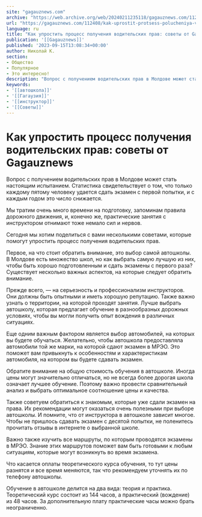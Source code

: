 ```yaml
---
site: "gagauznews.com"
archive: "https://web.archive.org/web/20240211235118/gagauznews.com/112408/kak-uprostit-protsess-polucheniya-voditelskih-prav-sovety-ot-gagauznews.html"
url: "https://gagauznews.com/112408/kak-uprostit-protsess-polucheniya-voditelskih-prav-sovety-ot-gagauznews.html"
language: ru
title: "Как упростить процесс получения водительских прав: советы от Gagauznews"
publication: '[[Gagauznews]]'
published: '2023-09-15T13:08:34+00:00'
author: Николай К.
section:
- Общество
- Популярное
- Это интересно!
description: "Вопрос с получением водительских прав в Молдове может стать настоящим испытанием. Статистика свидетельствует о том, что только каждому пятому человеку удается сдать экзамен с первой попытки, и с каждым годом это число снижается. Мы тратим очень много времени на подготовку, запоминам правила дорожного движения, и, конечно же, практические занятия с инструктором отнимают тоже немало сил и нервов. Сегодня мы хотим поделиться с вами несколькими советами, которые помогут упростить процесс получения водительских прав. Первое, на что стоит обратить внимание, это выбор самой автошколы. В Молдове есть множество школ, но как выбрать самую лучшую из них, чтобы быть хорошо подготовленным и сдать […]"
keywords:
- '[[автошкола]]'
- '[[Гагаузия]]'
- '[[инструктор]]'
- '[[Советы]]'
---
```


# Как упростить процесс получения водительских прав: советы от Gagauznews

Вопрос с получением водительских прав в Молдове может стать настоящим испытанием. Статистика свидетельствует о том, что только каждому пятому человеку удается сдать экзамен с первой попытки, и с каждым годом это число снижается.

Мы тратим очень много времени на подготовку, запоминам правила дорожного движения, и, конечно же, практические занятия с инструктором отнимают тоже немало сил и нервов.

Сегодня мы хотим поделиться с вами несколькими советами, которые помогут упростить процесс получения водительских прав.

Первое, на что стоит обратить внимание, это выбор самой автошколы. В Молдове есть множество школ, но как выбрать самую лучшую из них, чтобы быть хорошо подготовленным и сдать экзамены с первого раза? Существует несколько важных аспектов, на которые следует обратить внимание.

Прежде всего, — на серьезность и профессионализм инструкторов. Они должны быть опытными и иметь хорошую репутацию. Также важно узнать о территории, на которой проходят занятия. Лучше выбрать автошколу, которая предлагает обучение в разнообразных дорожных условиях, чтобы вы могли получить опыт вождения в различных ситуациях.

Еще одним важным фактором является выбор автомобилей, на которых вы будете обучаться. Желательно, чтобы автошкола предоставляла автомобили той же марки, на которой сдают экзамен в МРЭО. Это поможет вам привыкнуть к особенностям и характеристикам автомобиля, на котором вы будете сдавать экзамен.

Обратите внимание на общую стоимость обучения в автошколе. Иногда цены могут значительно отличаться, но не всегда более дорогая школа означает лучшее обучение. Поэтому важно провести сравнительный анализ и выбрать оптимальное соотношение цены и качества.

Также советуем обратиться к знакомым, которые уже сдали экзамен на права. Их рекомендации могут оказаться очень полезными при выборе автошколы. И помните, что от инструктора в автошколе зависит многое. Чтобы не пришлось сдавать экзамен с десятой попытки, не поленитесь прочитать отзывы в интернете о выбранной школе.

Важно также изучить все маршруты, по которым проводятся экзамены в МРЭО. Знание этих маршрутов поможет вам быть готовыми к любым ситуациям, которые могут возникнуть во время экзамена.

Что касается оплаты теоретического курса обучения, то тут цены разнятся и все время меняются, так что рекомендуем уточнять их по телефону автошколы.

Обучение в автошколе делится на два вида: теория и практика. Теоретический курс состоит из 144 часов, а практический (вождение) из 48 часов. За дополнительную плату практические часы можно брать неограниченно.